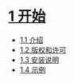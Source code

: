 # [1 开始](GettingStarted.md)

* [1.1 介绍](Introduction.md)
* [1.2 版权和许可](CopyrightAndLicense.md)
* [1.3 安装说明](INSTALL.md)
* [1.4 示例](Demonstration.md)